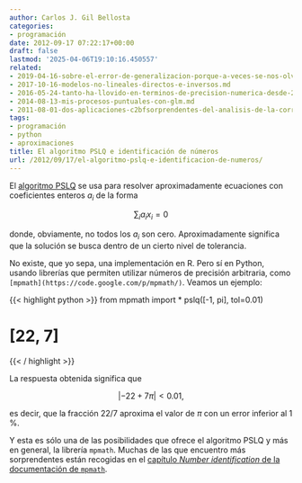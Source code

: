 ```yaml
---
author: Carlos J. Gil Bellosta
categories:
- programación
date: 2012-09-17 07:22:17+00:00
draft: false
lastmod: '2025-04-06T19:10:16.450557'
related:
- 2019-04-16-sobre-el-error-de-generalizacion-porque-a-veces-se-nos-olvida.md
- 2017-10-16-modelos-no-lineales-directos-e-inversos.md
- 2016-05-24-tanto-ha-llovido-en-terminos-de-precision-numerica-desde-2008.md
- 2014-08-13-mis-procesos-puntuales-con-glm.md
- 2011-08-01-dos-aplicaciones-c2bfsorprendentes-del-analisis-de-la-correlacion-canonica.md
tags:
- programación
- python
- aproximaciones
title: El algoritmo PSLQ e identificación de números
url: /2012/09/17/el-algoritmo-pslq-e-identificacion-de-numeros/
---
```


El [algoritmo PSLQ](http://mathworld.wolfram.com/PSLQAlgorithm.html) se usa para resolver aproximadamente ecuaciones con coeficientes enteros $a_i$ de la forma

$$ \sum_i a_i x_i = 0$$

donde, obviamente, no todos los $a_i$ son cero. Aproximadamente significa que la solución se busca dentro de un cierto nivel de tolerancia.

No existe, que yo sepa, una implementación en R. Pero sí en Python, usando librerías que permiten utilizar números de precisión arbitraria, como `[mpmath](https://code.google.com/p/mpmath/)`. Veamos un ejemplo:

{{< highlight python >}}
from mpmath import *
pslq([-1, pi], tol=0.01)
# [22, 7]
{{< / highlight >}}


La respuesta obtenida significa que

$$ | -22 + 7 \pi | < 0.01, $$

es decir, que la fracción 22/7 aproxima el valor de $\pi$ con un error inferior al 1 %.

Y esta es sólo una de las posibilidades que ofrece el algoritmo PSLQ y más en general, la librería `mpmath`. Muchas de las que encuentro más sorprendentes están recogidas en el [capítulo _Number identification_ de la documentación de `mpmath`](http://mpmath.googlecode.com/svn/trunk/doc/build/identification.html).